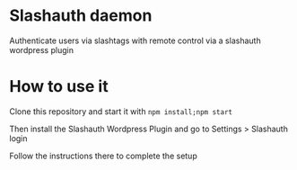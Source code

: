 # Slashauth daemon
Authenticate users via slashtags with remote control via a slashauth wordpress plugin

# How to use it

Clone this repository and start it with `npm install;npm start`

Then install the Slashauth Wordpress Plugin and go to Settings > Slashauth login

Follow the instructions there to complete the setup
